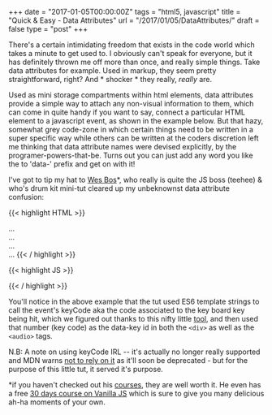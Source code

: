 +++
date = "2017-01-05T00:00:00Z"
tags = "html5, javascript"
title = "Quick & Easy - Data Attributes"
url = "/2017/01/05/DataAttributes/"
draft = false
type = "post"
+++

There's a certain intimidating freedom that exists in the code world which takes a minute to get used to. I obviously can't speak for everyone, but it has definitely thrown me off more than once, and really simple things. Take data attributes for example. Used in markup, they seem pretty straightforward, right? And * shocker * they really, _really_ are.

Used as mini storage compartments within html elements,  data attributes provide a simple way to attach any non-visual information to them,  which can come in quite handy if you want to say, connect a particular HTML element to a javascript event, as shown in the example below. But that hazy, somewhat grey code-zone in which certain things need to be written in a super specific way while others can be written at the coders discretion left me thinking that data attribute names were devised explicitly, by the programer-powers-that-be. Turns out you can just add any word you like the to 'data-' prefix and get on with it!

I've got to tip my hat to [Wes Bos](http://wesbos.com/)*, who really is quite the JS boss (teehee) & who's drum kit mini-tut cleared up my unbeknownst data attribute confusion:

{{< highlight HTML >}}
<html>
    ...
    <div class="keys">
          <div data-key="65" class="key">
            ...
          </div>
    	...
    </div>
    ...
    <audio data-key="65" src="sounds/clap.wav"></audio>
</html>
{{< / highlight >}}

{{< highlight JS >}}
<script>
    function playSound(e) {
        // select audio element w/specific data selector
        const audio = document.querySelector(`audio[data-key="${e.keyCode}"]`);
        // select key class w/specific data selector
        const key = document.querySelector(`.key[data-key="${e.keyCode}"]`);
    ...
 }
</script>
{{< / highlight >}}

You'll notice in the above example that the tut used ES6 template strings to call the event's keyCode aka the code associated to the key board key being hit, which we figured out thanks to this nifty little [tool](http://keycode.info/), and then used that number (key code) as the data-key id in both the ```<div>``` as well as the ```<audio>``` tags.  

N.B: A note on using keyCode IRL -- it's actually no longer really supported and MDN warns [not to rely on it](https://developer.mozilla.org/en-US/docs/Web/API/KeyboardEvent/keyCode) as it'll soon be deprecated - but for the purpose of this little tut, it served it's purpose.

*if you haven't checked out his [courses](http://wesbos.com/courses/), they are well worth it. He even has a free [30 days course on Vanilla JS](http://wesbos.com/javascript30/) which is sure to give you many delicious ah-ha moments of your own.
